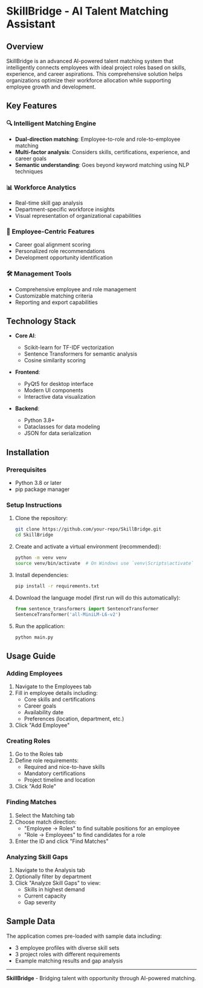 # SkillBridge - AI Talent Matching Assistant

## Overview

SkillBridge is an advanced AI-powered talent matching system that intelligently connects employees with ideal project roles based on skills, experience, and career aspirations. This comprehensive solution helps organizations optimize their workforce allocation while supporting employee growth and development.


## Key Features

### 🔍 Intelligent Matching Engine
- **Dual-direction matching**: Employee-to-role and role-to-employee matching
- **Multi-factor analysis**: Considers skills, certifications, experience, and career goals
- **Semantic understanding**: Goes beyond keyword matching using NLP techniques

### 📊 Workforce Analytics
- Real-time skill gap analysis
- Department-specific workforce insights
- Visual representation of organizational capabilities

### 👥 Employee-Centric Features
- Career goal alignment scoring
- Personalized role recommendations
- Development opportunity identification

### 🛠️ Management Tools
- Comprehensive employee and role management
- Customizable matching criteria
- Reporting and export capabilities

## Technology Stack

- **Core AI**: 
  - Scikit-learn for TF-IDF vectorization
  - Sentence Transformers for semantic analysis
  - Cosine similarity scoring

- **Frontend**:
  - PyQt5 for desktop interface
  - Modern UI components
  - Interactive data visualization

- **Backend**:
  - Python 3.8+
  - Dataclasses for data modeling
  - JSON for data serialization

## Installation

### Prerequisites
- Python 3.8 or later
- pip package manager

### Setup Instructions

1. Clone the repository:
   ```bash
   git clone https://github.com/your-repo/SkillBridge.git
   cd SkillBridge
   ```

2. Create and activate a virtual environment (recommended):
   ```bash
   python -m venv venv
   source venv/bin/activate  # On Windows use `venv\Scripts\activate`
   ```

3. Install dependencies:
   ```bash
   pip install -r requirements.txt
   ```

4. Download the language model (first run will do this automatically):
   ```python
   from sentence_transformers import SentenceTransformer
   SentenceTransformer('all-MiniLM-L6-v2')
   ```

5. Run the application:
   ```bash
   python main.py
   ```

## Usage Guide

### Adding Employees
1. Navigate to the Employees tab
2. Fill in employee details including:
   - Core skills and certifications
   - Career goals
   - Availability date
   - Preferences (location, department, etc.)
3. Click "Add Employee"

### Creating Roles
1. Go to the Roles tab
2. Define role requirements:
   - Required and nice-to-have skills
   - Mandatory certifications
   - Project timeline and location
3. Click "Add Role"

### Finding Matches
1. Select the Matching tab
2. Choose match direction:
   - "Employee → Roles" to find suitable positions for an employee
   - "Role → Employees" to find candidates for a role
3. Enter the ID and click "Find Matches"

### Analyzing Skill Gaps
1. Navigate to the Analysis tab
2. Optionally filter by department
3. Click "Analyze Skill Gaps" to view:
   - Skills in highest demand
   - Current capacity
   - Gap severity

## Sample Data

The application comes pre-loaded with sample data including:
- 3 employee profiles with diverse skill sets
- 3 project roles with different requirements
- Example matching results and gap analysis
---
**SkillBridge** - Bridging talent with opportunity through AI-powered matching.
